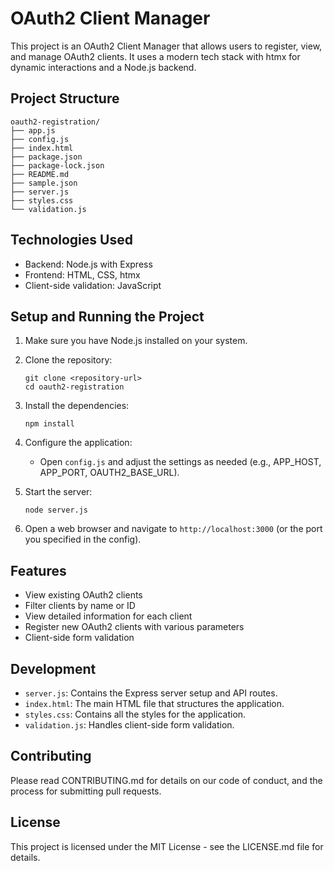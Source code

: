 # OAuth2 Client Manager

This project is an OAuth2 Client Manager that allows users to register, view, and manage OAuth2 clients. It uses a modern tech stack with htmx for dynamic interactions and a Node.js backend.

## Project Structure

```
oauth2-registration/
├── app.js
├── config.js
├── index.html
├── package.json
├── package-lock.json
├── README.md
├── sample.json
├── server.js
├── styles.css
└── validation.js
```

## Technologies Used

- Backend: Node.js with Express
- Frontend: HTML, CSS, htmx
- Client-side validation: JavaScript

## Setup and Running the Project

1. Make sure you have Node.js installed on your system.

2. Clone the repository:
   ```
   git clone <repository-url>
   cd oauth2-registration
   ```

3. Install the dependencies:
   ```
   npm install
   ```

4. Configure the application:
   - Open `config.js` and adjust the settings as needed (e.g., APP_HOST, APP_PORT, OAUTH2_BASE_URL).

5. Start the server:
   ```
   node server.js
   ```

6. Open a web browser and navigate to `http://localhost:3000` (or the port you specified in the config).

## Features

- View existing OAuth2 clients
- Filter clients by name or ID
- View detailed information for each client
- Register new OAuth2 clients with various parameters
- Client-side form validation

## Development

- `server.js`: Contains the Express server setup and API routes.
- `index.html`: The main HTML file that structures the application.
- `styles.css`: Contains all the styles for the application.
- `validation.js`: Handles client-side form validation.

## Contributing

Please read CONTRIBUTING.md for details on our code of conduct, and the process for submitting pull requests.

## License

This project is licensed under the MIT License - see the LICENSE.md file for details.